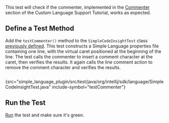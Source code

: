 [//]: # (title: 9. Commenter Test)

<!-- Copyright 2000-2021 JetBrains s.r.o. and other contributors. Use of this source code is governed by the Apache 2.0 license that can be found in the LICENSE file. -->

<include src="tests_prerequisites.md" include-id="custom_language_testing_tutorial_header"></include>

This test will check if the commenter, implemented in the [Commenter](commenter.md) section of the Custom Language Support Tutorial, works as expected.

## Define a Test Method
Add the `testCommenter()` method to the `SimpleCodeInsightTest` class [previously defined](completion_test.md#define-a-test).
This test constructs a Simple Language properties file containing one line, with the virtual caret positioned at the beginning of the line.
The test calls the commenter to insert a comment character at the caret, then verifies the results.
It again calls the line comment action to remove the comment character and verifies the results.

```java
```
{src="simple_language_plugin/src/test/java/org/intellij/sdk/language/SimpleCodeInsightTest.java" include-symbol="testCommenter"}

## Run the Test
[Run](completion_test.md#run-the-test) the test and make sure it's green.
